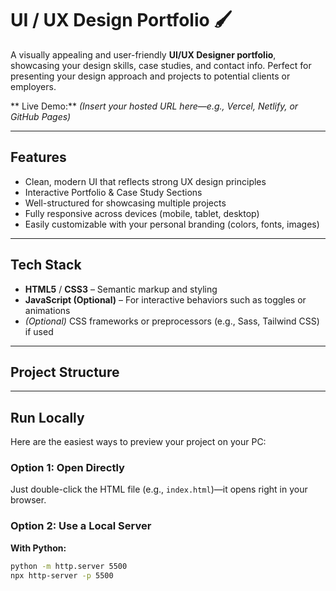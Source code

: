 # UI / UX Design Portfolio 🖌️

A visually appealing and user-friendly **UI/UX Designer portfolio**, showcasing your design skills, case studies, and contact info. Perfect for presenting your design approach and projects to potential clients or employers.

** Live Demo:** *(Insert your hosted URL here—e.g., Vercel, Netlify, or GitHub Pages)*

---

##  Features

- Clean, modern UI that reflects strong UX design principles  
- Interactive Portfolio & Case Study Sections  
- Well-structured for showcasing multiple projects  
- Fully responsive across devices (mobile, tablet, desktop)  
- Easily customizable with your personal branding (colors, fonts, images)  

---

##  Tech Stack

- **HTML5** / **CSS3** – Semantic markup and styling  
- **JavaScript (Optional)** – For interactive behaviors such as toggles or animations  
- *(Optional)* CSS frameworks or preprocessors (e.g., Sass, Tailwind CSS) if used

---

##  Project Structure
---

##  Run Locally

Here are the easiest ways to preview your project on your PC:

### Option 1: Open Directly
Just double-click the HTML file (e.g., `index.html`)—it opens right in your browser.

### Option 2: Use a Local Server

**With Python:**
```bash
python -m http.server 5500
npx http-server -p 5500
